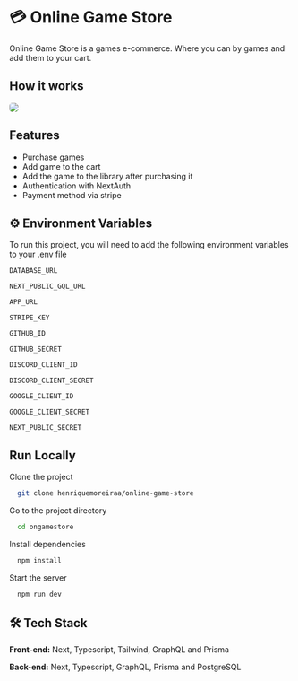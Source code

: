 # 💳 Online Game Store

Online Game Store is a games e-commerce. Where you can by games and add them to your cart.  

## How it works

<img style="border-radius: 5px" src="./screenshots/ogs.gif">

## Features

- Purchase games
- Add game to the cart
- Add the game to the library after purchasing it
- Authentication with NextAuth
- Payment method via stripe

## ⚙️ Environment Variables

To run this project, you will need to add the following environment variables to your .env file

`DATABASE_URL`

`NEXT_PUBLIC_GQL_URL`

`APP_URL`

`STRIPE_KEY`

`GITHUB_ID`

`GITHUB_SECRET`

`DISCORD_CLIENT_ID`

`DISCORD_CLIENT_SECRET`

`GOOGLE_CLIENT_ID`

`GOOGLE_CLIENT_SECRET`

`NEXT_PUBLIC_SECRET`

## Run Locally

Clone the project

```bash
  git clone henriquemoreiraa/online-game-store
```

Go to the project directory

```bash
  cd ongamestore
```

Install dependencies

```bash
  npm install
```

Start the server

```bash
  npm run dev
```

## 🛠️ Tech Stack

**Front-end:** Next, Typescript, Tailwind, GraphQL and Prisma

**Back-end:** Next, Typescript, GraphQL, Prisma and PostgreSQL 
